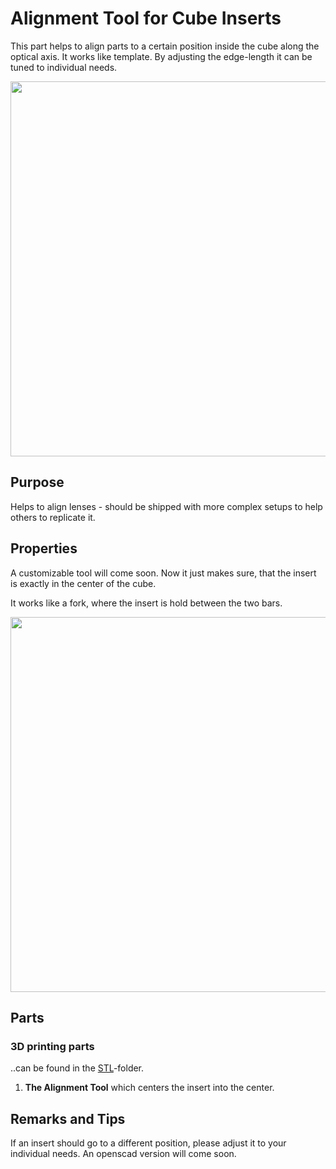 # Alignment Tool for Cube Inserts

This part helps to align parts to a certain position inside the cube along the optical axis. It works like template. By adjusting the edge-length it can be tuned to individual needs.

<p align="center">
<img src="./IMAGES/UC2_Alignment_0.jpg" width="600">
</p>

## Purpose
Helps to align lenses - should be shipped with more complex setups to help others to replicate it.


## Properties

A customizable tool will come soon. Now it just makes sure, that the insert is exactly in the center of the cube. 

It works like a fork, where the insert is hold between the two bars.

<p align="center">
<img src="./IMAGES/UC2_Alignment_2.jpg" width="600">
</p>


## Parts

### 3D printing parts
..can be found in the [STL](./STL)-folder.

1. **The Alignment Tool** which centers the insert into the center.

## Remarks and Tips

If an insert should go to a different position, please adjust it to your individual needs. An openscad version will come soon.
